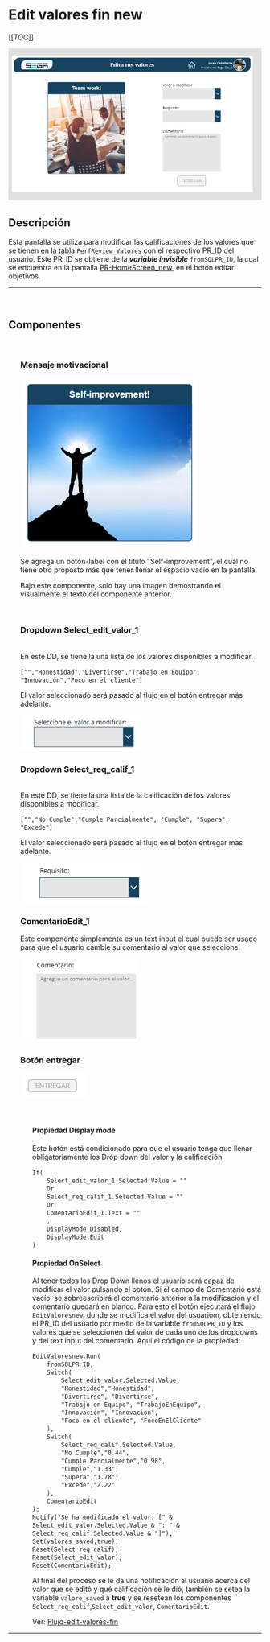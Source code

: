 # Edit valores fin new

[[_TOC_]]

![Edit-screen-fin](/Root/screenshots/Editar%20Valores/edit-screen-overall.png)


## Descripción
Esta pantalla se utiliza para modificar las calificaciones de los valores que se tienen en la tabla `PerfReview_Valores` con el respectivo PR_ID del usuario. Este PR_ID se obtiene de la ***variable invisible*** `fromSQLPR_ID`, la cual se encuentra en la pantalla [PR-HomeScreen_new](/Root/docs/PR-HomeScreen_new.MD#botón-editar-objetivos), en el botón editar objetivos.

___
<br>

## Componentes
<ul>
<br>

### Mensaje motivacional
![motivational-message](/Root/screenshots/Edit%20Valores%20Fin/motivational-message.png)

Se agrega un botón-label con el título "Self-improvement", el cual no tiene otro propósto más que tener llenar el espacio vacío en la pantalla.

Bajo este componente, solo hay una imagen demostrando el visualmente el texto del componente anterior.

<br>

### Dropdown Select_edit_valor_1
<br>
En este DD, se tiene la una lista de los valores disponibles a modificar.

    ["","Honestidad","Divertirse","Trabajo en Equipo", "Innovación","Foco en el cliente"]

El valor seleccionado será pasado al flujo en el botón entregar más adelante.

![Drop-down-edit-valor](/Root/screenshots/Edit%20Valores%20Fin/edit-valores-select-val.png)

### Dropdown Select_req_calif_1
<br>
En este DD, se tiene la una lista de la calificación de los valores disponibles a modificar.

    ["","No Cumple","Cumple Parcialmente", "Cumple", "Supera", "Excede"]

El valor seleccionado será pasado al flujo en el botón entregar más adelante.

![Drop-down-edit-valor-calif](/Root/screenshots/Edit%20Valores%20Fin/edit-val-fin-req.png)


### ComentarioEdit_1

Este componente simplemente es un text input el cual puede ser usado para que el usuario cambie su comentario al valor que seleccione.

![comment-edit](/Root/screenshots/Edit%20Valores%20Fin/valores-fin-new-comm.png)

### Botón entregar 

![boton-entregar](/Root/screenshots/Edit%20Valores%20Fin/boton-entregar.png)

<br>
<ul>

#### Propiedad Display mode
Este botón está condicionado para que el usuario tenga que llenar obligatoriamente los Drop down del valor y la calificación.
```
If(
    Select_edit_valor_1.Selected.Value = ""
    Or
    Select_req_calif_1.Selected.Value = ""
    Or
    ComentarioEdit_1.Text = ""
    ,
    DisplayMode.Disabled,
    DisplayMode.Edit
)
```

#### Propiedad OnSelect
Al tener todos los Drop Down llenos el usuario será capaz de modificar el valor pulsando el botón. Si el campo de Comentario está vacío, se sobreescribirá el comentario anterior a la modificación y el comentario quedará en blanco. Para esto el botón ejecutará el flujo `EditValoresnew`, donde se modifica el valor del usuariom, obteniendo el PR_ID del usuario por medio de la variable `fromSQLPR_ID` y los valores que se seleccionen del valor de cada uno de los dropdowns y del text input del comentario. Aquí el código de la propiedad: 
```
EditValoresnew.Run(
    fromSQLPR_ID,
    Switch(
        Select_edit_valor.Selected.Value, 
        "Honestidad","Honestidad",
        "Divertirse", "Divertirse",
        "Trabajo en Equipo", "TrabajoEnEquipo",
        "Innovación", "Innovacion",
        "Foco en el cliente", "FocoEnElCliente"
    ),
    Switch(
        Select_req_calif.Selected.Value,
        "No Cumple","0.44",
        "Cumple Parcialmente","0.98",
        "Cumple","1.33",
        "Supera","1.78",
        "Excede","2.22"
    ),
    ComentarioEdit
);
Notify("Se ha modificado el valor: [" & Select_edit_valor.Selected.Value & ": " & Select_req_calif.Selected.Value & "]");
Set(valores_saved,true);
Reset(Select_req_calif);
Reset(Select_edit_valor);
Reset(ComentarioEdit);
```

Al final del proceso se le da una notificación al usuario acerca del valor que se editó y qué calificación se le dió, también se setea la variable `valore_saved` a **true** y se resetean los componentes `Select_req_calif`,`Select_edit_valor`, `ComentarioEdit`.

Ver: [Flujo-edit-valores-fin](/Root/docs/FLujos/edit-valores-fin-new.md)

</ul>

</ul>

___
<br>

